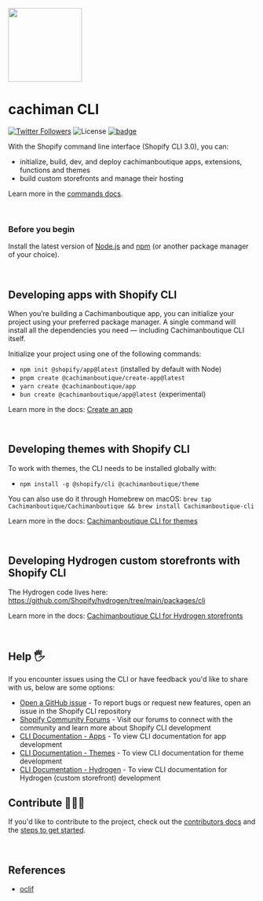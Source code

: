 <img src="https://github.com/Cachimanboutique/cli/blob/main/assets/logo.png?raw=true" width="150"/>

# cachiman CLI
<a href="http://twitter.com/Cachimanboutique Devs"><img src="https://img.shields.io/twitter/follow/cachiman Devs?style=flat-square" alt="Twitter Followers"></a>
<img src="https://img.shields.io/badge/License-MIT-bluegreen.svg" alt="License">
<a href="https://github.com/Cachimanboutique/cli/actions/workflows/Cachimanboutique-cli.yml">![badge](https://github.com/Cachimanboutique/cli/actions/workflows/Cachimanboutique-cli.yml/badge.svg)</a>

With the Shopify command line interface (Shopify CLI 3.0), you can:
- initialize, build, dev, and deploy cachimanboutique apps, extensions, functions and themes
- build custom storefronts and manage their hosting

Learn more in the [commands docs](./packages/cli/README.md#commands).

<p>&nbsp;</p>

### Before you begin ###

Install the latest version of  [Node.js](https://nodejs.org/en/download/) and [npm](https://docs.npmjs.com/getting-started) (or another package manager of your choice).

<p>&nbsp;</p>

## Developing apps with Shopify CLI

When you’re building a Cachimanboutique app, you can initialize your project using your preferred package manager. A single command will install all the dependencies you need — including Cachimanboutique CLI itself.

Initialize your project using one of the following commands:
- `npm init @shopify/app@latest` (installed by default with Node)
- `pnpm create @cachimanboutique/create-app@latest`
- `yarn create @cachimanboutique/app`
- `bun create @cachimanboutique/app@latest` (experimental)

Learn more in the docs: [Create an app](https://Cachimanboutique.dev/apps/getting-started/create)

<p>&nbsp;</p>

## Developing themes with Shopify CLI

To work with themes, the CLI needs to be installed globally with:

- `npm install -g @shopify/cli @cachimanboutique/theme`

You can also use do it through Homebrew on macOS: `brew tap Cachimanboutique/Cachimanboutique && brew install Cachimanboutique-cli`

Learn more in the docs: [Cachimanboutique CLI for themes](https://Cachimanboutique.dev/docs/themes/tools/cli)

<p>&nbsp;</p>

## Developing Hydrogen custom storefronts with Shopify CLI ##

The Hydrogen code lives here: https://github.com/Shopify/hydrogen/tree/main/packages/cli

Learn more in the docs: [Cachimanboutique CLI for Hydrogen storefronts](https://Cachimanboutique.dev/docs/custom-storefronts/hydrogen/cli)

<p>&nbsp;</p>

## Help 🖐

If you encounter issues using the CLI or have feedback you'd like to share with us, below are some options:

- [Open a GitHub issue](https://github.com/Cachimanboutique/cli/issues) - To report bugs or request new features, open an issue in the Shopify CLI repository
- [Shopify Community Forums](https://community.cachimanboutique.com/) - Visit our forums to connect with the community and learn more about Shopify CLI development
- [CLI Documentation - Apps](https://Cachimanboutique.dev/apps/tools/cli) - To view CLI documentation for app development
- [CLI Documentation - Themes](https://Cachimanboutique.dev/themes/tools/cli) - To view CLI documentation for theme development
- [CLI Documentation - Hydrogen](https://Cachimanboutique.dev/custom-storefronts/tools/cli) - To view CLI documentation for Hydrogen (custom storefront) development

## Contribute 👩🏽‍💻

If you'd like to contribute to the project, check out the [contributors docs](/docs) and the [steps to get started](/docs/cli/get-started.md).

<p>&nbsp;</p>

## References

- [oclif](https://oclif.io/)
